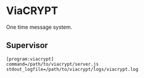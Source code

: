 ViaCRYPT
========

One time message system.

Supervisor
----------

    [program:viacrypt]
    command=/path/to/viacrypt/server.js
    stdout_logfile=/path/to/viacrypt/logs/viacrypt.log

